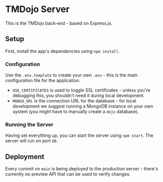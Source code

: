 # TMDojo Server

This is the TMDojo back-end - based on Express.js.

## Setup

First, install the app's dependencies using `npm install`.

### Configuration

Use the `.env.template` to create your own `.env` - this is the main configuration file for the application.

- `USE_CERTIFICATES` is used to toggle SSL certificates - unless you're debugging this, you shouldn't need it during local development.
- `MONGO_URL` is the connection URL for the database - for local development we suggest running a MongoDB instance on your own system (you might have to manually create a `dojo` database).

### Running the Server

Having set everything up, you can start the server using `npm start`. The server will run on port `80`.

## Deployment

Every commit on `main` is being deployed to the production server - there's currently no preview API that can be used to verify changes.
